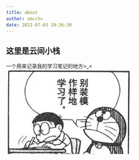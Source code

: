 ```yaml
---
title: about
author: xmcchv
date: 2021-07-03 20:36:30
---
```

## 这里是云间小栈
一个用来记录我的学习笔记的地方>_<
![](/images/1625372158650.jpg)
